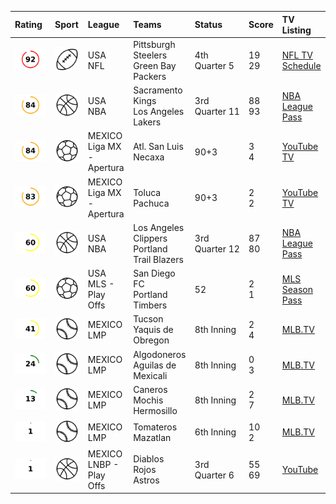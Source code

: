 | Rating                                                                                                                                 | Sport                                                                                                                     | League                       | Teams                                          | Status         | Score    | TV Listing                                                                      |
|:---------------------------------------------------------------------------------------------------------------------------------------|:--------------------------------------------------------------------------------------------------------------------------|:-----------------------------|:-----------------------------------------------|:---------------|:---------|:--------------------------------------------------------------------------------|
| <img src="https://raw.githubusercontent.com/BlakeDuncan25/Donut-SVG-Ratings/bac4e4a278175106499642192132b1786a9aec38/92.svg" alt="92"> | <img src="https://raw.githubusercontent.com/BlakeDuncan25/Donut-SVG-Ratings/master/football.png" alt="American Football"> | USA<br>NFL                   | Pittsburgh Steelers<br>Green Bay Packers       | 4th Quarter 5  | 19<br>29 | <a href="https://fbschedules.com/nfl-schedule/">NFL TV Schedule</a>             |
| <img src="https://raw.githubusercontent.com/BlakeDuncan25/Donut-SVG-Ratings/bac4e4a278175106499642192132b1786a9aec38/84.svg" alt="84"> | <img src="https://raw.githubusercontent.com/BlakeDuncan25/Donut-SVG-Ratings/master/basketball.png" alt="NBA">             | USA<br>NBA                   | Sacramento Kings<br>Los Angeles Lakers         | 3rd Quarter 11 | 88<br>93 | <a href="https://www.nba.com/schedule">NBA League Pass</a>                      |
| <img src="https://raw.githubusercontent.com/BlakeDuncan25/Donut-SVG-Ratings/bac4e4a278175106499642192132b1786a9aec38/84.svg" alt="84"> | <img src="https://raw.githubusercontent.com/BlakeDuncan25/Donut-SVG-Ratings/master/soccer.png" alt="Soccer">              | MEXICO<br>Liga MX - Apertura | Atl. San Luis<br>Necaxa                        | 90+3           | 3<br>4   | <a href="https://tv.youtube.com/browse/UCXyaZYAYAU1MQx1N37IbqAA">YouTube TV</a> |
| <img src="https://raw.githubusercontent.com/BlakeDuncan25/Donut-SVG-Ratings/bac4e4a278175106499642192132b1786a9aec38/83.svg" alt="83"> | <img src="https://raw.githubusercontent.com/BlakeDuncan25/Donut-SVG-Ratings/master/soccer.png" alt="Soccer">              | MEXICO<br>Liga MX - Apertura | Toluca<br>Pachuca                              | 90+3           | 2<br>2   | <a href="https://tv.youtube.com/browse/UCXyaZYAYAU1MQx1N37IbqAA">YouTube TV</a> |
| <img src="https://raw.githubusercontent.com/BlakeDuncan25/Donut-SVG-Ratings/bac4e4a278175106499642192132b1786a9aec38/60.svg" alt="60"> | <img src="https://raw.githubusercontent.com/BlakeDuncan25/Donut-SVG-Ratings/master/basketball.png" alt="NBA">             | USA<br>NBA                   | Los Angeles Clippers<br>Portland Trail Blazers | 3rd Quarter 12 | 87<br>80 | <a href="https://www.nba.com/schedule">NBA League Pass</a>                      |
| <img src="https://raw.githubusercontent.com/BlakeDuncan25/Donut-SVG-Ratings/bac4e4a278175106499642192132b1786a9aec38/60.svg" alt="60"> | <img src="https://raw.githubusercontent.com/BlakeDuncan25/Donut-SVG-Ratings/master/soccer.png" alt="Soccer">              | USA<br>MLS - Play Offs       | San Diego FC<br>Portland Timbers               | 52             | 2<br>1   | <a href="https://tv.apple.com/us/channel/tvs.sbd.7000">MLS Season Pass</a>      |
| <img src="https://raw.githubusercontent.com/BlakeDuncan25/Donut-SVG-Ratings/bac4e4a278175106499642192132b1786a9aec38/41.svg" alt="41"> | <img src="https://raw.githubusercontent.com/BlakeDuncan25/Donut-SVG-Ratings/master/baseball.png" alt="Baseball">          | MEXICO<br>LMP                | Tucson<br>Yaquis de Obregon                    | 8th Inning     | 2<br>4   | <a href="https://www.mlb.com/tv">MLB.TV</a>                                     |
| <img src="https://raw.githubusercontent.com/BlakeDuncan25/Donut-SVG-Ratings/bac4e4a278175106499642192132b1786a9aec38/24.svg" alt="24"> | <img src="https://raw.githubusercontent.com/BlakeDuncan25/Donut-SVG-Ratings/master/baseball.png" alt="Baseball">          | MEXICO<br>LMP                | Algodoneros<br>Aguilas de Mexicali             | 8th Inning     | 0<br>3   | <a href="https://www.mlb.com/tv">MLB.TV</a>                                     |
| <img src="https://raw.githubusercontent.com/BlakeDuncan25/Donut-SVG-Ratings/bac4e4a278175106499642192132b1786a9aec38/13.svg" alt="13"> | <img src="https://raw.githubusercontent.com/BlakeDuncan25/Donut-SVG-Ratings/master/baseball.png" alt="Baseball">          | MEXICO<br>LMP                | Caneros Mochis<br>Hermosillo                   | 8th Inning     | 2<br>7   | <a href="https://www.mlb.com/tv">MLB.TV</a>                                     |
| <img src="https://raw.githubusercontent.com/BlakeDuncan25/Donut-SVG-Ratings/bac4e4a278175106499642192132b1786a9aec38/1.svg" alt="1">   | <img src="https://raw.githubusercontent.com/BlakeDuncan25/Donut-SVG-Ratings/master/baseball.png" alt="Baseball">          | MEXICO<br>LMP                | Tomateros<br>Mazatlan                          | 6th Inning     | 10<br>2  | <a href="https://www.mlb.com/tv">MLB.TV</a>                                     |
| <img src="https://raw.githubusercontent.com/BlakeDuncan25/Donut-SVG-Ratings/bac4e4a278175106499642192132b1786a9aec38/1.svg" alt="1">   | <img src="https://raw.githubusercontent.com/BlakeDuncan25/Donut-SVG-Ratings/master/basketball.png" alt="Basketball">      | MEXICO<br>LNBP - Play Offs   | Diablos Rojos<br>Astros                        | 3rd Quarter 6  | 55<br>69 | <a href="https://www.youtube.com/@LNBPOFICIAL/streams">YouTube</a>              |